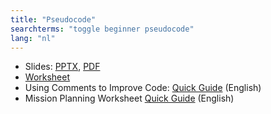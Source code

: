 ```yaml
---
title: "Pseudocode"
searchterms: "toggle beginner pseudocode"
lang: "nl"
---
```

 <ul>
 <li class="ng-binding">Slides:
 <a href="ProgrammingLessons/beginner/Pseudocode.pptx">PPTX</a>,
 <a href="ProgrammingLessons/beginner/Pseudocode.pdf">PDF</a>
 </li>
 <li><a href="ProgrammingLessons/beginner/PseudocodeWorksheet.pdf">Worksheet</a>
 </li>
 <li>Using Comments to Improve Code: <a href="translations/en-us/guides//Comments.pdf">Quick
 Guide</a> (English)
 </li>
 <li>Mission Planning Worksheet <a href="translations/en-us/guides//MissionPlanning.pdf">Quick
 Guide</a> (English)
 </li>
 </ul>
